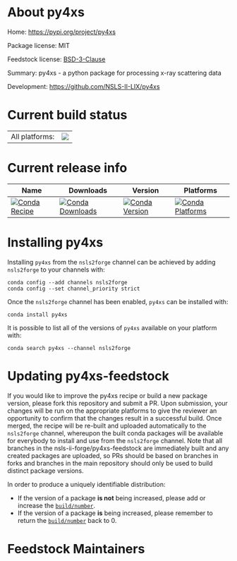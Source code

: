 About py4xs
===========

Home: https://pypi.org/project/py4xs

Package license: MIT

Feedstock license: [BSD-3-Clause](https://github.com/nsls-ii-forge/py4xs-feedstock/blob/master/LICENSE.txt)

Summary: py4xs - a python package for processing x-ray scattering data

Development: https://github.com/NSLS-II-LIX/py4xs

Current build status
====================


<table><tr><td>All platforms:</td>
    <td>
      <a href="https://dev.azure.com/nsls2forge/nsls2forge/_build/latest?definitionId=94&branchName=master">
        <img src="https://dev.azure.com/nsls2forge/nsls2forge/_apis/build/status/py4xs-feedstock?branchName=master">
      </a>
    </td>
  </tr>
</table>

Current release info
====================

| Name | Downloads | Version | Platforms |
| --- | --- | --- | --- |
| [![Conda Recipe](https://img.shields.io/badge/recipe-py4xs-green.svg)](https://anaconda.org/nsls2forge/py4xs) | [![Conda Downloads](https://img.shields.io/conda/dn/nsls2forge/py4xs.svg)](https://anaconda.org/nsls2forge/py4xs) | [![Conda Version](https://img.shields.io/conda/vn/nsls2forge/py4xs.svg)](https://anaconda.org/nsls2forge/py4xs) | [![Conda Platforms](https://img.shields.io/conda/pn/nsls2forge/py4xs.svg)](https://anaconda.org/nsls2forge/py4xs) |

Installing py4xs
================

Installing `py4xs` from the `nsls2forge` channel can be achieved by adding `nsls2forge` to your channels with:

```
conda config --add channels nsls2forge
conda config --set channel_priority strict
```

Once the `nsls2forge` channel has been enabled, `py4xs` can be installed with:

```
conda install py4xs
```

It is possible to list all of the versions of `py4xs` available on your platform with:

```
conda search py4xs --channel nsls2forge
```




Updating py4xs-feedstock
========================

If you would like to improve the py4xs recipe or build a new
package version, please fork this repository and submit a PR. Upon submission,
your changes will be run on the appropriate platforms to give the reviewer an
opportunity to confirm that the changes result in a successful build. Once
merged, the recipe will be re-built and uploaded automatically to the
`nsls2forge` channel, whereupon the built conda packages will be available for
everybody to install and use from the `nsls2forge` channel.
Note that all branches in the nsls-ii-forge/py4xs-feedstock are
immediately built and any created packages are uploaded, so PRs should be based
on branches in forks and branches in the main repository should only be used to
build distinct package versions.

In order to produce a uniquely identifiable distribution:
 * If the version of a package **is not** being increased, please add or increase
   the [``build/number``](https://docs.conda.io/projects/conda-build/en/latest/resources/define-metadata.html#build-number-and-string).
 * If the version of a package **is** being increased, please remember to return
   the [``build/number``](https://docs.conda.io/projects/conda-build/en/latest/resources/define-metadata.html#build-number-and-string)
   back to 0.

Feedstock Maintainers
=====================


